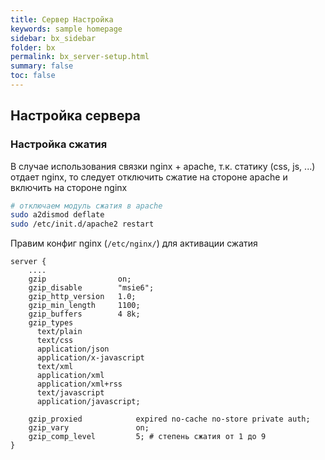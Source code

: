```yaml
---
title: Сервер Настройка
keywords: sample homepage
sidebar: bx_sidebar
folder: bx
permalink: bx_server-setup.html
summary: false
toc: false
---
```


## Настройка сервера

### Настройка сжатия

В случае использования связки nginx + apache, т.к. статику (css, js, ...) отдает nginx, то следует отключить сжатие на стороне apache и включить на стороне nginx

```bash
# отключаем модуль сжатия в apache
sudo a2dismod deflate
sudo /etc/init.d/apache2 restart
```
Правим конфиг nginx (```/etc/nginx/```) для активации сжатия

```
server {
    ....
    gzip                on;
    gzip_disable        "msie6";
    gzip_http_version   1.0;
    gzip_min_length     1100;
    gzip_buffers        4 8k;
    gzip_types 
      text/plain 
      text/css 
      application/json 
      application/x-javascript 
      text/xml 
      application/xml 
      application/xml+rss 
      text/javascript 
      application/javascript;
      
    gzip_proxied            expired no-cache no-store private auth;
    gzip_vary               on;
    gzip_comp_level         5; # степень сжатия от 1 до 9
}
```
